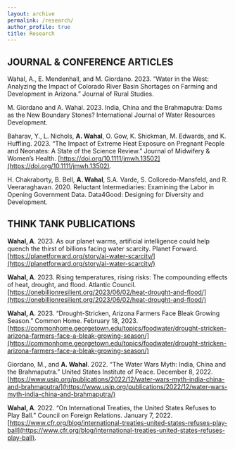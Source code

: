 ```yaml
---
layout: archive
permalink: /research/
author_profile: true
title: Research
---
```


## JOURNAL & CONFERENCE ARTICLES

Wahal, A., E. Mendenhall, and M. Giordano. 2023. “Water in the West: Analyzing the Impact of Colorado River Basin Shortages on Farming and Development in Arizona.” Journal of Rural Studies.

M. Giordano and A. Wahal. 2023. India, China and the Brahmaputra: Dams as the New Boundary Stones? International Journal of Water Resources Development. 

Baharav, Y., L. Nichols, **A. Wahal**, O. Gow, K. Shickman, M. Edwards, and K. Huffling. 2023. “The Impact of Extreme Heat Exposure on Pregnant People and Neonates: A State of the Science Review.” Journal of Midwifery & Women’s Health. [https://doi.org/10.1111/jmwh.13502](https://doi.org/10.1111/jmwh.13502).

H. Chakraborty, B. Bell, **A. Wahal**, S.A. Varde, S. Colloredo-Mansfeld, and R. Veeraraghavan. 2020. Reluctant Intermediaries: Examining the Labor in Opening Government Data. Data4Good: Designing for Diversity and Development.

## THINK TANK PUBLICATIONS

**Wahal, A**. 2023. As our planet warms, artificial intelligence could help quench the thirst of billions facing water scarcity. Planet Forward. [https://planetforward.org/story/ai-water-scarcity/](https://planetforward.org/story/ai-water-scarcity/)

**Wahal, A**. 2023. Rising temperatures, rising risks: The compounding effects of heat, drought, and flood. Atlantic Council. [https://onebillionresilient.org/2023/06/02/heat-drought-and-flood/](https://onebillionresilient.org/2023/06/02/heat-drought-and-flood/)

**Wahal, A**. 2023. “Drought-Stricken, Arizona Farmers Face Bleak Growing Season.” Common Home. February 18, 2023. [https://commonhome.georgetown.edu/topics/foodwater/drought-stricken-arizona-farmers-face-a-bleak-growing-season/](https://commonhome.georgetown.edu/topics/foodwater/drought-stricken-arizona-farmers-face-a-bleak-growing-season/)

Giordano, M., and **A. Wahal**. 2022. “The Water Wars Myth: India, China and the Brahmaputra.” United States Institute of Peace. December 8, 2022. [https://www.usip.org/publications/2022/12/water-wars-myth-india-china-and-brahmaputra/](https://www.usip.org/publications/2022/12/water-wars-myth-india-china-and-brahmaputra/)

**Wahal, A**. 2022. “On International Treaties, the United States Refuses to Play Ball.” Council on Foreign Relations. January 7, 2022. [https://www.cfr.org/blog/international-treaties-united-states-refuses-play-ball](https://www.cfr.org/blog/international-treaties-united-states-refuses-play-ball).
